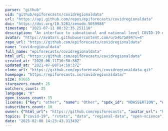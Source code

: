 ```yaml
---
parser: "github"
uid: "github/epiforecasts/covidregionaldata"
url: "https://api.github.com/repos/epiforecasts/covidregionaldata"
doi: "https://doi.org/10.5281/zenodo.5059988"
timestamp: "2021-07-11 00:32:35.251110"
description: "An interface to subnational and national level COVID-19 data. For all countries supported, this includes a daily time-series of cases. Wherever available we also provide data on deaths, hospitalisations, and tests. National level data is also supported using a range of data sources as well as linelist data and links to intervention data sets."
avatar: "https://avatars.githubusercontent.com/u/54675094?v=4"
repo_url: "https://github.com/epiforecasts/covidregionaldata"
name: "covidregionaldata"
full_name: "epiforecasts/covidregionaldata"
html_url: "https://github.com/epiforecasts/covidregionaldata"
created_at: "2020-06-11T16:58:38Z"
updated_at: "2021-07-08T14:58:37Z"
clone_url: "https://github.com/epiforecasts/covidregionaldata.git"
homepage: "https://epiforecasts.io/covidregionaldata/"
size: 61665
stargazers_count: 25
watchers_count: 25
language: "R"
open_issues_count: 15
license: {"key": "other", "name": "Other", "spdx_id": "NOASSERTION", "url": null, "node_id": "MDc6TGljZW5zZTA="}
subscribers_count: 10
owner: {"html_url": "https://github.com/epiforecasts", "avatar_url": "https://avatars.githubusercontent.com/u/54675094?v=4", "login": "epiforecasts", "type": "Organization"}
topics: ["covid-19", "rstats", "data", "regional-data", "open-science", "r6"]
date: "2025-02-08 14:23:43.313492"
---
```

